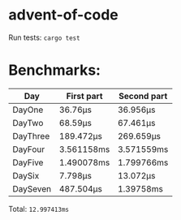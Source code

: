 # advent-of-code

Run tests: `cargo test`
# Benchmarks:
| Day | First part | Second part |
| --- | --- | --- |
| DayOne | 36.76µs | 36.956µs |
| DayTwo | 68.59µs | 67.461µs |
| DayThree | 189.472µs | 269.659µs |
| DayFour | 3.561158ms | 3.571559ms |
| DayFive | 1.490078ms | 1.799766ms |
| DaySix | 7.798µs | 13.072µs |
| DaySeven | 487.504µs | 1.39758ms |


Total: `12.997413ms`
